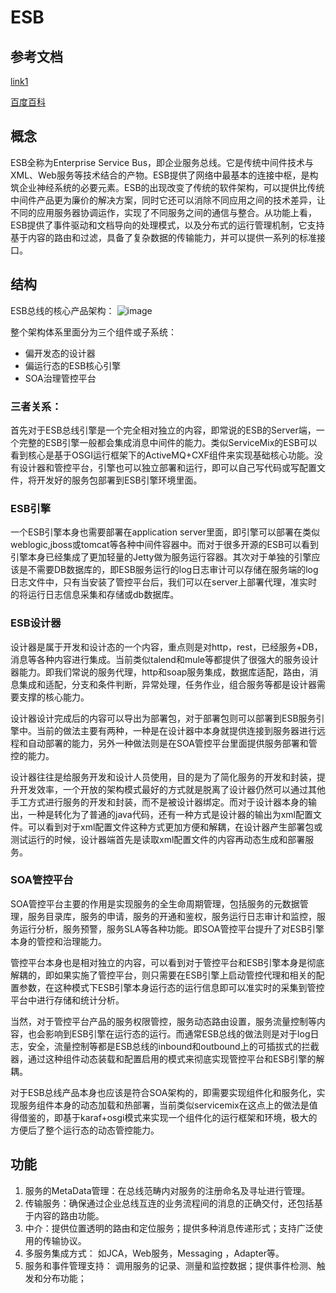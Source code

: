 # ESB
>

## 参考文档
[link1](http://blog.sina.com.cn/s/blog_493a84550102w1o7.html)

[百度百科](http://baike.baidu.com/link?url=zBzHKXP3jujkKXCCOtvScUZQUcElY6HfT_jdJs_fJfYzIXS5QtT6K2UPemykZ19_tpImNJaDhOLme3MzGsxgTK)


## 概念
ESB全称为Enterprise Service Bus，即企业服务总线。它是传统中间件技术与XML、Web服务等技术结合的产物。ESB提供了网络中最基本的连接中枢，是构筑企业神经系统的必要元素。ESB的出现改变了传统的软件架构，可以提供比传统中间件产品更为廉价的解决方案，同时它还可以消除不同应用之间的技术差异，让不同的应用服务器协调运作，实现了不同服务之间的通信与整合。从功能上看，ESB提供了事件驱动和文档导向的处理模式，以及分布式的运行管理机制，它支持基于内容的路由和过滤，具备了复杂数据的传输能力，并可以提供一系列的标准接口。



## 结构
ESB总线的核心产品架构：
![image](http://s14.sinaimg.cn/mw690/001l8XD7gy6Z6r4zKR75d&690)


整个架构体系里面分为三个组件或子系统：
- 偏开发态的设计器
- 偏运行态的ESB核心引擎
- SOA治理管控平台

### 三者关系：

首先对于ESB总线引擎是一个完全相对独立的内容，即常说的ESB的Server端，一个完整的ESB引擎一般都会集成消息中间件的能力。类似ServiceMix的ESB可以看到核心是基于OSGI运行框架下的ActiveMQ+CXF组件来实现基础核心功能。没有设计器和管控平台，引擎也可以独立部署和运行，即可以自己写代码或写配置文件，将开发好的服务包部署到ESB引擎环境里面。
### ESB引擎
一个ESB引擎本身也需要部署在application server里面，即引擎可以部署在类似weblogic,jboss或tomcat等各种中间件容器中。而对于很多开源的ESB可以看到引擎本身已经集成了更加轻量的Jetty做为服务运行容器。其次对于单独的引擎应该是不需要DB数据库的，即ESB服务运行的log日志审计可以存储在服务端的log日志文件中，只有当安装了管控平台后，我们可以在server上部署代理，准实时的将运行日志信息采集和存储或db数据库。

### ESB设计器

设计器是属于开发和设计态的一个内容，重点则是对http，rest，已经服务+DB，消息等各种内容进行集成。当前类似talend和mule等都提供了很强大的服务设计器能力。即我们常说的服务代理，http和soap服务集成，数据库适配，路由，消息集成和适配，分支和条件判断，异常处理，任务作业，组合服务等都是设计器需要支撑的核心能力。

设计器设计完成后的内容可以导出为部署包，对于部署包则可以部署到ESB服务引擎中。当前的做法主要有两种，一种是在设计器中本身就提供连接到服务器进行远程和自动部署的能力，另外一种做法则是在SOA管控平台里面提供服务部署和管控的能力。

设计器往往是给服务开发和设计人员使用，目的是为了简化服务的开发和封装，提升开发效率，一个开放的架构模式最好的方式就是脱离了设计器仍然可以通过其他手工方式进行服务的开发和封装，而不是被设计器绑定。而对于设计器本身的输出，一种是转化为了普通的java代码，还有一种方式是设计器的输出为xml配置文件。可以看到对于xml配置文件这种方式更加方便和解耦，在设计器产生部署包或测试运行的时候，设计器端首先是读取xml配置文件的内容再动态生成和部署服务。

### SOA管控平台
SOA管控平台主要的作用是实现服务的全生命周期管理，包括服务的元数据管理，服务目录库，服务的申请，服务的开通和鉴权，服务运行日志审计和监控，服务运行分析，服务预警，服务SLA等各种功能。即SOA管控平台提升了对ESB引擎本身的管控和治理能力。

管控平台本身也是相对独立的内容，可以看到对于管控平台和ESB引擎本身是彻底解耦的，即如果实施了管控平台，则只需要在ESB引擎上启动管控代理和相关的配置参数，在这种模式下ESB引擎本身运行态的运行信息即可以准实时的采集到管控平台中进行存储和统计分析。

当然，对于管控平台产品的服务权限管控，服务动态路由设置，服务流量控制等内容，也会影响到ESB引擎在运行态的运行。而通常ESB总线的做法则是对于log日志，安全，流量控制等都是ESB总线的inbound和outbound上的可插拔式的拦截器，通过这种组件动态装载和配置启用的模式来彻底实现管控平台和ESB引擎的解耦。

对于ESB总线产品本身也应该是符合SOA架构的，即需要实现组件化和服务化，实现服务组件本身的动态加载和热部署，当前类似servicemix在这点上的做法是值得借鉴的，即基于karaf+osgi模式来实现一个组件化的运行框架和环境，极大的方便后了整个运行态的动态管控能力。

## 功能

1. 服务的MetaData管理：在总线范畴内对服务的注册命名及寻址进行管理。
1. 传输服务：确保通过企业总线互连的业务流程间的消息的正确交付，还包括基于内容的路由功能。
1. 中介：提供位置透明的路由和定位服务；提供多种消息传递形式；支持广泛使用的传输协议。
1. 多服务集成方式： 如JCA，Web服务，Messaging ，Adapter等。
1. 服务和事件管理支持： 调用服务的记录、测量和监控数据；提供事件检测、触发和分布功能；